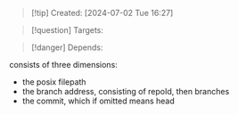 
>[!tip] Created: [2024-07-02 Tue 16:27]

>[!question] Targets: 

>[!danger] Depends: 

consists of three dimensions:
- the posix filepath
- the branch address, consisting of repoId, then branches
- the commit, which if omitted means head